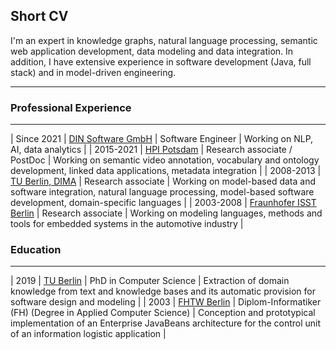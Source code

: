 ## Short CV

I'm an expert in knowledge graphs, natural language processing, semantic web application development, data modeling and data integration. In addition, I have extensive experience in software development (Java, full stack) and in model-driven engineering.

---
### Professional Experience
---

| Since 2021 | [DIN Software GmbH](https://www.dinsoftware.de) | Software Engineer | Working on NLP, AI, data analytics |
| 2015-2021 | [HPI Potsdam](https://hpi.de/meinel/knowledge-tech/former-topics/semantics.html) | Research associate / PostDoc | Working on semantic video annotation, vocabulary and ontology development, linked data applications, metadata integration |
| 2008-2013 | [TU Berlin, DIMA](https://www.tu.berlin/en/dima) | Research associate | Working on model-based data and software integration, natural language processing, model-based software development, domain-specific languages |
| 2003-2008 | [Fraunhofer ISST Berlin](https://www.isst.fraunhofer.de/) | Research associate | Working on modeling languages, methods and tools for embedded systems in the automotive industry |

### Education
---

| 2019 | [TU Berlin](https://www.tu.berlin/en/dima/teaching/thesis-opportunities/completed-dissertations#c507315) | PhD in Computer Science | Extraction of domain knowledge from text and knowledge bases and its automatic provision for software design and modeling |
| 2003 | [FHTW Berlin](https://www.htw-berlin.de/en/) | Diplom-Informatiker (FH) (Degree in Applied Computer Science) | Conception and prototypical implementation of an Enterprise JavaBeans architecture for the control unit of an information logistic application |





